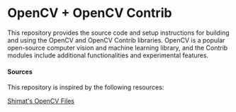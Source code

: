 # OpenCV + OpenCV Contrib

This repository provides the source code and setup instructions for building and using the OpenCV and OpenCV Contrib libraries. OpenCV is a popular open-source computer vision and machine learning library, and the Contrib modules include additional functionalities and experimental features.

#### Sources
This repository is inspired by the following resources:

[Shimat's OpenCV Files](https://github.com/shimat/opencv_files/tree/main)